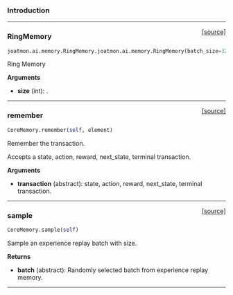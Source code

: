 ### Introduction

---

<span style="float:right;">[[source]](https://github.com/malkoch/joatmon/blob/master/joatmon/ai/memory.py#L49)</span>

### RingMemory

```python
joatmon.ai.memory.RingMemory.joatmon.ai.memory.RingMemory(batch_size=32, size=960000)
```

Ring Memory

__Arguments__

- __size__ (int): .

----

<span style="float:right;">[[source]](https://github.com/malkoch/joatmon/blob/master/joatmon/ai/core.py#L70)</span>

### remember

```python
CoreMemory.remember(self, element)
```

Remember the transaction.

Accepts a state, action, reward, next_state, terminal transaction.

__Arguments__

- __transaction__ (abstract): state, action, reward, next_state, terminal transaction.

----

<span style="float:right;">[[source]](https://github.com/malkoch/joatmon/blob/master/joatmon/ai/core.py#L81)</span>

### sample

```python
CoreMemory.sample(self)
```

Sample an experience replay batch with size.

__Returns__

- __batch__ (abstract): Randomly selected batch
  from experience replay memory.

---

